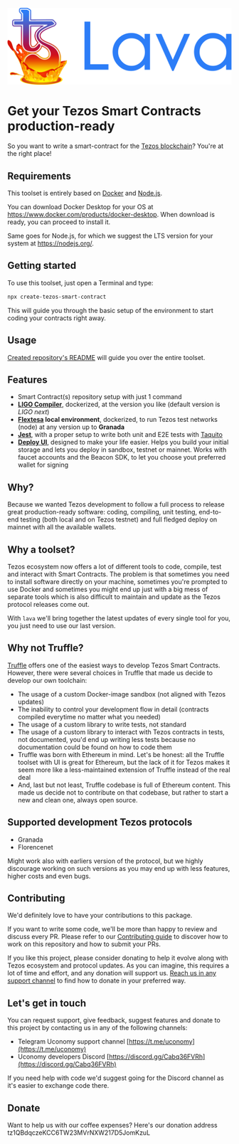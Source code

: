<p align="center">
  <a href="https://yarnpkg.com/">
    <img alt="Lava" src="./docs/images/lava-logo.png" width="546">
  </a>
</p>

# Get your Tezos Smart Contracts production-ready

So you want to write a smart-contract for the [Tezos blockchain](https://www.tezos.com)? You're at the right place!

## Requirements
This toolset is entirely based on [Docker](https://www.docker.com) and [Node.js](https://nodejs.org/).

You can download Docker Desktop for your OS at https://www.docker.com/products/docker-desktop. When download is ready, you can proceed to install it.

Same goes for Node.js, for which we suggest the LTS version for your system at https://nodejs.org/.

## Getting started
To use this toolset, just open a Terminal and type:

```sh
npx create-tezos-smart-contract
```

This will guide you through the basic setup of the environment to start coding your contracts right away.

## Usage
[Created repository's README](./contract-bundle/README.md) will guide you over the entire toolset.

## Features
- Smart Contract(s) repository setup with just 1 command
- [**LIGO Compiler**](https://ligolang.org), dockerized, at the version you like (default version is *LIGO next*)
- **[Flextesa](https://gitlab.com/tezos/flextesa) local environment**, dockerized, to run Tezos test networks (node) at any version up to **Granada**
- [**Jest**](https://jestjs.io), with a proper setup to write both unit and E2E tests with [Taquito](https://tezostaquito.io)
- [**Deploy UI**](https://github.com/uconomy/tezos-builder-suite), designed to make your life easier. Helps you build your initial storage and lets you deploy in sandbox, testnet or mainnet. Works with faucet accounts and the Beacon SDK, to let you choose yout preferred wallet for signing

## Why?
Because we wanted Tezos development to follow a full process to release great production-ready software: coding, compiling, unit testing, end-to-end testing (both local and on Tezos testnet) and full fledged deploy on mainnet with all the available wallets.

## Why a toolset?
Tezos ecosystem now offers a lot of different tools to code, compile, test and interact with Smart Contracts. The problem is that sometimes you need to install software directly on your machine, sometimes you're prompted to use Docker and sometimes you might end up just with a big mess of separate tools which is also difficult to maintain and update as the Tezos protocol releases come out.

With `lava` we'll bring together the latest updates of every single tool for you, you just need to use our last version.

## Why not Truffle?
[Truffle](https://www.Trufflesuite.com) offers one of the easiest ways to develop Tezos Smart Contracts. However, there were several choices in Truffle that made us decide to develop our own toolchain:
- The usage of a custom Docker-image sandbox (not aligned with Tezos updates)
- The inability to control your development flow in detail (contracts compiled everytime no matter what you needed)
- The usage of a custom library to write tests, not standard
- The usage of a custom library to interact with Tezos contracts in tests, not documented, you'd end up writing less tests because no documentation could be found on how to code them
- Truffle was born with Ethereum in mind. Let's be honest: all the Truffle toolset with UI is great for Ethereum, but the lack of it for Tezos makes it seem more like a less-maintained extension of Truffle instead of the real deal
- And, last but not least, Truffle codebase is full of Ethereum content. This made us decide not to contribute on that codebase, but rather to start a new and clean one, always open source.

## Supported development Tezos protocols
- Granada
- Florencenet

Might work also with earliers version of the protocol, but we highly discourage working on such versions as you may end up with less features, higher costs and even bugs.

## Contributing
We'd definitely love to have your contributions to this package.

If you want to write some code, we'll be more than happy to review and discuss every PR. Please refer to our [Contributing guide](./CONTRIBUTING.md) to discover how to work on this repository and how to submit your PRs.

If you like this project, please consider donating to help it evolve along with Tezos ecosystem and protocol updates. As you can imagine, this requires a lot of time and effort, and any donation will support us. [Reach us in any support channel](#lets-get-in-touch) to find how to donate in your preferred way.

## Let's get in touch
You can request support, give feedback, suggest features and donate to this project by contacting us in any of the following channels:

- Telegram Uconomy support channel [https://t.me/uconomy](https://t.me/uconomy)
- Uconomy developers Discord [https://discord.gg/Cabq36FVRh](https://discord.gg/Cabq36FVRh)

If you need help with code we'd suggest going for the Discord channel as it's easier to exchange code there.

## Donate
Want to help us with our coffee expenses? Here's our donation address tz1QBdqczeKCC6TW23MVrNXW217D5JomKzuL
